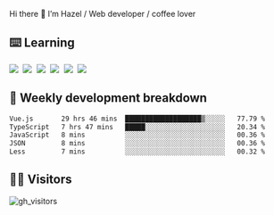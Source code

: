 
Hi there 👋 I’m Hazel / Web developer / coffee lover

## ⌨️ Learning

<samp>
 <a href="https://github.com/vuejs/core"><img src="https://api.iconify.design/logos:vue.svg" /></a>
  <a href="https://github.com/vuejs/core"><img src="https://api.iconify.design/logos:react.svg" /></a>
  <a href="https://github.com/solidjs/solid"><img src="https://api.iconify.design/logos:solidjs.svg" /></a>
  <a href="https://github.com/vitejs/vite"><img src="https://api.iconify.design/logos:vitejs.svg" /></a>
  <a href="https://github.com/microsoft/TypeScript"><img src="https://api.iconify.design/logos:typescript-icon.svg" /></a> 
  <a href="https://github.com/unocss/unocss"><img src="https://api.iconify.design/logos:unocss.svg" /></a>
  

</samp>


## 🦀 Weekly development breakdown

<!--START_SECTION:waka-->

```txt
Vue.js       29 hrs 46 mins  ███████████████████▒░░░░░   77.79 %
TypeScript   7 hrs 47 mins   █████░░░░░░░░░░░░░░░░░░░░   20.34 %
JavaScript   8 mins          ░░░░░░░░░░░░░░░░░░░░░░░░░   00.36 %
JSON         8 mins          ░░░░░░░░░░░░░░░░░░░░░░░░░   00.36 %
Less         7 mins          ░░░░░░░░░░░░░░░░░░░░░░░░░   00.32 %
```

<!--END_SECTION:waka-->
## 👬🏻 Visitors

![gh_visitors](https://profile-counter.glitch.me/Hazel-Lin/count.svg)

